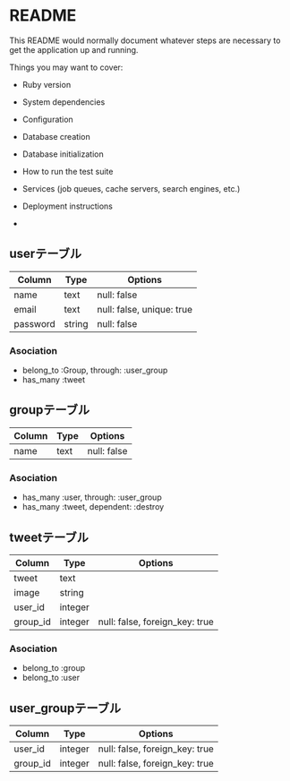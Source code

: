 # README

This README would normally document whatever steps are necessary to get the
application up and running.

Things you may want to cover:

* Ruby version

* System dependencies

* Configuration

* Database creation

* Database initialization

* How to run the test suite

* Services (job queues, cache servers, search engines, etc.)

* Deployment instructions

* 
## userテーブル
|Column|Type|Options|
|------|----|-------|
|name|text|null: false|
|email|text|null: false, unique: true|
|password|string|null: false|

### Asociation
- belong_to :Group, through: :user_group
- has_many :tweet

## groupテーブル
|Column|Type|Options|
|------|----|-------|
|name|text|null: false|

### Asociation
- has_many :user, through: :user_group
- has_many :tweet, dependent: :destroy

## tweetテーブル
|Column|Type|Options|
|------|----|-------|
|tweet|text||
|image|string||
|user_id|integer||null: false, foreign_key: true|
|group_id|integer|null: false, foreign_key: true|

### Asociation
- belong_to :group
- belong_to :user

## user_groupテーブル
|Column|Type|Options|
|------|----|-------|
|user_id|integer|null: false, foreign_key: true|
|group_id|integer|null: false, foreign_key: true|
